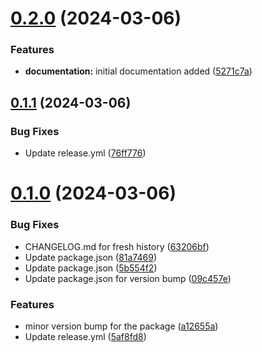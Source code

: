 # [0.2.0](https://github.com/abc-utils/dynamic-module-federation/compare/v0.1.1...v0.2.0) (2024-03-06)


### Features

* **documentation:** initial documentation added ([5271c7a](https://github.com/abc-utils/dynamic-module-federation/commit/5271c7a967cc4a96c88c3a27a78cd371526e724c))

## [0.1.1](https://github.com/abc-utils/dynamic-module-federation/compare/v0.1.0...v0.1.1) (2024-03-06)


### Bug Fixes

* Update release.yml ([76ff776](https://github.com/abc-utils/dynamic-module-federation/commit/76ff776d423274de0c4afd5f7e28bfe1ceca0f96))

# [0.1.0](https://github.com/abc-utils/dynamic-module-federation/compare/v0.0.2...v0.1.0) (2024-03-06)


### Bug Fixes

* CHANGELOG.md for fresh history ([63206bf](https://github.com/abc-utils/dynamic-module-federation/commit/63206bf40cf1c90c5996d3aab9782a776e953797))
* Update package.json ([81a7469](https://github.com/abc-utils/dynamic-module-federation/commit/81a746916b1daeb4687d559b0ea4ea4ac16ca764))
* Update package.json ([5b554f2](https://github.com/abc-utils/dynamic-module-federation/commit/5b554f2a2d41eb579a89a783117ed4443ea33049))
* Update package.json for version bump ([09c457e](https://github.com/abc-utils/dynamic-module-federation/commit/09c457e2af738e7870f67101b8fb6cadf7c9ae8c))


### Features

* minor version bump for the package ([a12655a](https://github.com/abc-utils/dynamic-module-federation/commit/a12655a1a336fe33f6414ee84f5ebd531e2fd71f))
* Update release.yml ([5af8fd8](https://github.com/abc-utils/dynamic-module-federation/commit/5af8fd8c9b6acc735d852549813750b6cb1cfd49))
